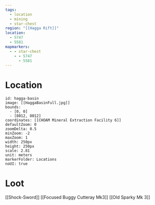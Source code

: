 ```yaml
---
tags:
  - location
  - mining
  - star-chest
region: "[[Hagga Rift]]"
location:
  - 5747
  - 5581
mapmarkers:
  - - star-chest
    - - 5747
      - 5581
---
```

# Location
```leaflet
id: hagga-basin
image: [[HaggaBasinFull.jpg]]
bounds:
  - [0, 0]
  - [8012, 8012]
coordinates: [[CHOAM Mineral Extraction Facility 6]]
defaultZoom: 0
zoomDelta: 0.5
minZoom: -2
maxZoom: 1
width: 250px
height: 250px
scale: 2.81
unit: meters
markerFolder: Locations
noUI: true
```
# Loot
[[Shock-Sword]]
[[Focused Buggy Cutteray Mk3]]
[[Old Sparky Mk 3]]